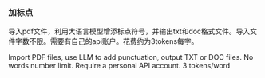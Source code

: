 ### 加标点
导入pdf文件，利用大语言模型增添标点符号，并输出txt和doc格式文件。导入文件字数不限。需要有自己的api账户。花费约为3tokens每字。

Import PDF files, use LLM to add punctuation, output TXT or DOC files. No words number limit. Require a personal API account. 3 tokens/word
